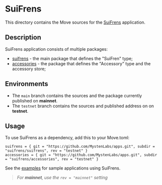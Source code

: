 # SuiFrens

This directory contains the Move sources for the [SuiFrens](https://suifrens.com/) application.

## Description

SuiFrens application consists of multiple packages:

- [suifrens](./suifrens) - the main package that defines the "SuiFren" type;
- [accessories](./accessories) - the package that defines the "Accessory" type and the accessory store;

## Environments

- The `main` branch contains the sources and the package currently published on **mainnet**.
- The `testnet` branch contains the sources and published address on on **testnet**.

## Usage

To use SuiFrens as a dependency, add this to your Move.toml:
```
suifrens = { git = "https://github.com/MystenLabs/apps.git", subdir = "suifrens/suifrens", rev = "testnet" }
accessories = { git = "https://github.com/MystenLabs/apps.git", subdir = "suifrens/accessories", rev = "testnet" }
```

See the [examples](../examples/) for sample applications using SuiFrens.

> *For **mainnet**, use the `rev = "mainnet"` setting*
